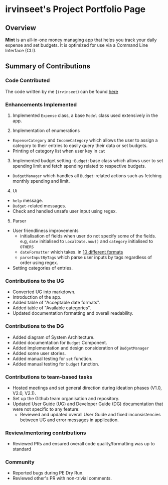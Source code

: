 # irvinseet's Project Portfolio Page

## Overview

**Mint** is an all-in-one money managing app that helps you track your daily expense and set budgets. It is optimized
for use via a Command Line Interface (CLI).

## Summary of Contributions

### Code Contributed

The code written by me (`irvinseet`) can be
found [here](https://nus-cs2113-ay2122s1.github.io/tp-dashboard/?search=irvinseet&sort=groupTitle&sortWithin=title&since=2021-09-25&timeframe=commit&mergegroup=&groupSelect=groupByRepos&breakdown=false)

### Enhancements Implemented

1. Implemented `Expense` class, a base `Model` class used extensively in the app.

2. Implementation of enumerations

- `ExpenseCategory` and `IncomeCategory` which allows the user to assign a category to their entries to easily query
  their data or set budgets.
- Printing of category list when user key in `cat`

3. Implemented budget setting -`Budget`: base class which allows user to set spending limit and fetch spending related
   to respective budgets.

- `BudgetManager` which handles all `Budget`-related actions such as fetching monthly spending and limit.

4. Ui

- `help` message.
- `Budget`-related messages.
- Check and handled unsafe user input using regex.

5. Parser

- User friendliness improvements
    - initialisation of fields when user do not specify some of the fields. e.g, `date` initialised to `LocalDate.now()`
      and `category` initialised to `OTHERS`
    - `dateFormatter` which takes.
      in [10 different formats](https://github.com/AY2122S1-CS2113T-W11-2/tp/blob/master/docs/UserGuide.md#acceptable-date-formats)
    - `parseInputByTags` which parse user inputs by tags regardless of order using regex.
- Setting categories of entries.

### Contributions to the UG

- Converted UG into markdown.
- Introduction of the app.
- Added table of "Acceptable date formats".
- Added table of "Available categories".
- Updated documentation formatting and overall readability.

### Contributions to the DG

- Added diagram of System Architecture.
- Added documentation for `Budget` Component.
- Added implementation and design consideration of `BudgetManager`
- Added some user stories.
- Added manual testing for `set` function.
- Added manual testing for `budget` function.

### Contributions to team-based tasks

- Hosted meetings and set general direction during ideation phases (V1.0, V2.0, V2.1).
- Set up the Github team organisation and repository.
- Updated User Guide (UG) and Developer Guide (DG) documentation that were not specific to any feature:
    - Reviewed and updated overall User Guide and fixed inconsistencies between UG and error messages in application.

### Review/mentoring contributions

- Reviewed PRs and ensured overall code quality/formatting was up to standard

### Community

- Reported bugs during PE Dry Run.
- Reviewed other's PR with non-trivial comments.
